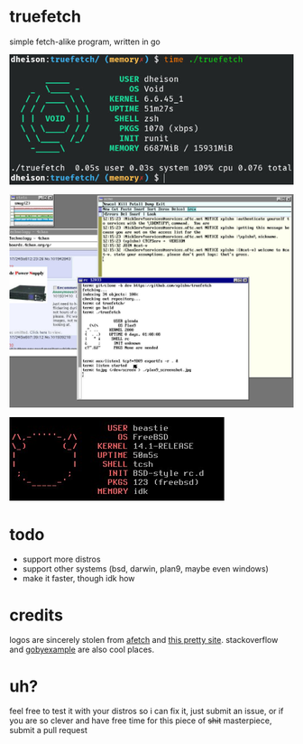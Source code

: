 # truefetch

simple fetch-alike program, written in go

![a screenshot, demonstrating example of truefetch output](./truefetch.jpg)

![truefetch on plan9](./plan9_screenshot.jpg)

![truefetch on freebsd](./freebsd_screenshot.jpg)


# todo

- support more distros
- support other systems (bsd, darwin, plan9, maybe even windows)
- make it faster, though idk how

# credits

logos are sincerely stolen from [afetch](https://github.com/13-CF/afetch) and [this pretty site](https://ascii.co.uk/art/linux).
stackoverflow and [gobyexample](https://gobyexample.com) are also cool places.

# uh?

feel free to test it with your distros so i can fix it, just submit an issue, or if you are so clever and have free time for this piece of ~~shit~~ masterpiece, submit a pull request
